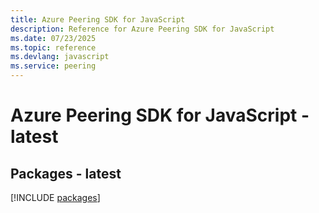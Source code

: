 ```yaml
---
title: Azure Peering SDK for JavaScript
description: Reference for Azure Peering SDK for JavaScript
ms.date: 07/23/2025
ms.topic: reference
ms.devlang: javascript
ms.service: peering
---
```

# Azure Peering SDK for JavaScript - latest
## Packages - latest
[!INCLUDE [packages](peering-index.md)]